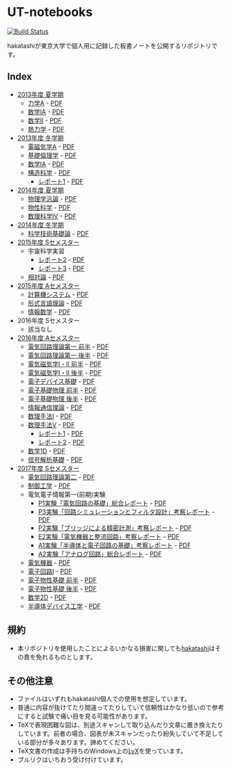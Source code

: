 # UT-notebooks

[![Build Status][travis-image]][travis-url]

[travis-image]: https://travis-ci.org/hakatashi/UT-notebooks.svg?branch=master
[travis-url]: https://travis-ci.org/hakatashi/UT-notebooks

hakatashiが東京大学で個人用に記録した板書ノートを公開するリポジトリです。

## Index

* [2013年度 夏学期](2013S)
	* [力学A](2013S/Dynamics.tex) - [PDF][Dynamics-pdf]
	* [数学IA](2013S/mathIA.tex) - [PDF][mathIA-pdf]
	* [数学II](2013S/mathII.tex) - [PDF][mathII-pdf]
	* [熱力学](2013S/thermodynamics.tex) - [PDF][thermodynamics-pdf]
* [2013年度 冬学期](2013W)
	* [電磁気学A](2013W/ElectroMagnetics.tex) - [PDF][ElectroMagnetics-pdf]
	* [基礎倫理学](2013W/Ethics.tex) - [PDF][Ethics-pdf]
	* [数学IA](2013W/MathIA-winter.tex) - [PDF][MathIA-winter-pdf]
	* [構造科学](2013W/StructualChemistry.tex) - [PDF][StructualChemistry-pdf]
		* [レポート1](2013W/StructualChemistry-report1.tex) - [PDF][StructualChemistry-report1-pdf]
* [2014年度 夏学期](2014S)
	* [物理学汎論](2014S/GeneralPhysics.tex) - [PDF][GeneralPhysics-pdf]
	* [物性科学](2014S/MaterialsChemistry.tex) - [PDF][MaterialsChemistry-pdf]
	* [数理科学IV](2014S/MathematicsIV.tex) - [PDF][MathematicsIV-pdf]
* [2014年度 冬学期](2014W)
	* [科学技術基礎論](2014W/ScientificStudy.tex) - [PDF][ScientificStudy-pdf]
* [2015年度 Sセメスター](2015S)
	* 宇宙科学実習
		* [レポート2](2015S/Astronomy-report2.tex) - [PDF][Astronomy-report2-pdf]
		* [レポート3](2015S/Astronomy-report3.tex) - [PDF][Astronomy-report3-pdf]
	* [相対論](2015S/Relative.tex) - [PDF][Relative-pdf]
* [2015年度 Aセメスター](2015A)
	* [計算機システム](2015A/ComputerSystem.tex) - [PDF][ComputerSystem-pdf]
	* [形式言語理論](2015A/FormalLanguageTheory.tex) - [PDF][FormalLanguageTheory-pdf]
	* [情報数学](2015A/InformationMathematics.tex) - [PDF][InformationMathematics-pdf]
* 2016年度 Sセメスター
	* 該当なし
* [2016年度 Aセメスター](2016A)
	* [電気回路理論第一 前半](2016A/CircuitTheory1.tex) - [PDF][CircuitTheory1-pdf]
	* [電気回路理論第一 後半](2016A/CircuitTheory1-part2.tex) - [PDF][CircuitTheory1-part2-pdf]
	* [電気磁気学I・II 前半](2016A/Electromagnetics12.tex) - [PDF][Electromagnetics12-pdf]
	* [電気磁気学I・II 後半](2016A/Electromagnetics12-part2.tex) - [PDF][Electromagnetics12-part2-pdf]
	* [電子デバイス基礎](2016A/ElectronicDevice.tex) - [PDF][ElectronicDevice-pdf]
	* [電子基礎物理 前半](2016A/ElectronicPhysics.tex) - [PDF][ElectronicPhysics-pdf]
	* [電子基礎物理 後半](2016A/ElectronicPhysics-part2.tex) - [PDF][ElectronicPhysics-part2-pdf]
	* [情報通信理論](2016A/InformationScience.tex) - [PDF][InformationScience-pdf]
	* [数理手法I](2016A/MathematicalMethodI.tex) - [PDF][MathematicalMethodI-pdf]
	* [数理手法V](2016A/MathematicalMethodV.tex) - [PDF][MathematicalMethodV-pdf]
		* [レポート1](2016A/MathematicalMethodV-report1.tex) - [PDF][MathematicalMethodV-report1-pdf]
		* [レポート2](2016A/MathematicalMethodV-report2.tex) - [PDF][MathematicalMethodV-report2-pdf]
	* [数学1D](2016A/MathematicsID.tex) - [PDF][MathematicsID-pdf]
	* [信号解析基礎](2016A/SignalAnalysys.tex) - [PDF][SignalAnalysys-pdf]
* [2017年度 Sセメスター](2017S)
	* [電気回路理論第二](2017S/CircuitTheory2.tex) - [PDF][CircuitTheory2-pdf]
	* [制御工学](2017S/ControlEngineering.tex) - [PDF][ControlEngineering-pdf]
	* 電気電子情報第一(前期)実験
		* [P1実験「電気回路の基礎」総合レポート](2017S/EEICExperiment-report-P1.tex) - [PDF][EEICExperiment-report-P1-pdf]
		* [P3実験「回路シミュレーションとフィルタ設計」考察レポート](2017S/EEICExperiment-report-P3.tex) - [PDF][EEICExperiment-report-P3-pdf]
		* [P2実験「ブリッジによる精密計測」考察レポート](2017S/EEICExperiment-report-P2.tex) - [PDF][EEICExperiment-report-P2-pdf]
		* [E2実験「電気機器と整流回路」考察レポート](2017S/EEICExperiment-report-E2.tex) - [PDF][EEICExperiment-report-E2-pdf]
		* [A1実験「半導体と電子回路の基礎」考察レポート](2017S/EEICExperiment-report-A1.tex) - [PDF][EEICExperiment-report-A1-pdf]
		* [A2実験「アナログ回路」総合レポート](2017S/EEICExperiment-report-A2.tex) - [PDF][EEICExperiment-report-A2-pdf]
	* [電気機器](2017S/ElectricMachinery.tex) - [PDF][ElectricMachinery-pdf]
	* [電子回路I](2017S/ElectronicCircuit1.tex) - [PDF][ElectronicCircuit1-pdf]
	* [電子物性基礎 前半](2017S/ElectronicProperty.tex) - [PDF][ElectronicProperty-pdf]
	* [電子物性基礎 後半](2017S/ElectronicProperty-part2.tex) - [PDF][ElectronicProperty-part2-pdf]
	* [数学2D](2017S/Mathematics2D.tex) - [PDF][Mathematics2D-pdf]
	* [半導体デバイス工学](2017S/SemiconductorDeviceEngineering.tex) - [PDF][SemiconductorDeviceEngineering-pdf]

[Dynamics-pdf]: http://ut-notebooks.s3-website-ap-northeast-1.amazonaws.com/2013S/Dynamics.pdf
[mathIA-pdf]: http://ut-notebooks.s3-website-ap-northeast-1.amazonaws.com/2013S/mathIA.pdf
[mathII-pdf]: http://ut-notebooks.s3-website-ap-northeast-1.amazonaws.com/2013S/mathII.pdf
[thermodynamics-pdf]: http://ut-notebooks.s3-website-ap-northeast-1.amazonaws.com/2013S/thermodynamics.pdf
[ElectroMagnetics-pdf]: http://ut-notebooks.s3-website-ap-northeast-1.amazonaws.com/2013W/ElectroMagnetics.pdf
[Ethics-pdf]: http://ut-notebooks.s3-website-ap-northeast-1.amazonaws.com/2013W/Ethics.pdf
[MathIA-winter-pdf]: http://ut-notebooks.s3-website-ap-northeast-1.amazonaws.com/2013W/MathIA-winter.pdf
[StructualChemistry-pdf]: http://ut-notebooks.s3-website-ap-northeast-1.amazonaws.com/2013W/StructualChemistry.pdf
[StructualChemistry-report1-pdf]: http://ut-notebooks.s3-website-ap-northeast-1.amazonaws.com/2013W/StructualChemistry-report1.pdf
[GeneralPhysics-pdf]: http://ut-notebooks.s3-website-ap-northeast-1.amazonaws.com/2014S/GeneralPhysics.pdf
[MaterialsChemistry-pdf]: http://ut-notebooks.s3-website-ap-northeast-1.amazonaws.com/2014S/MaterialsChemistry.pdf
[MathematicsIV-pdf]: http://ut-notebooks.s3-website-ap-northeast-1.amazonaws.com/2014S/MathematicsIV.pdf
[ScientificStudy-pdf]: http://ut-notebooks.s3-website-ap-northeast-1.amazonaws.com/2014W/ScientificStudy.pdf
[Astronomy-report2-pdf]: http://ut-notebooks.s3-website-ap-northeast-1.amazonaws.com/2015S/Astronomy-report2.pdf
[Astronomy-report3-pdf]: http://ut-notebooks.s3-website-ap-northeast-1.amazonaws.com/2015S/Astronomy-report3.pdf
[Relative-pdf]: http://ut-notebooks.s3-website-ap-northeast-1.amazonaws.com/2015S/Relative.pdf
[ComputerSystem-pdf]: http://ut-notebooks.s3-website-ap-northeast-1.amazonaws.com/2015A/ComputerSystem.pdf
[FormalLanguageTheory-pdf]: http://ut-notebooks.s3-website-ap-northeast-1.amazonaws.com/2015A/FormalLanguageTheory.pdf
[InformationMathematics-pdf]: http://ut-notebooks.s3-website-ap-northeast-1.amazonaws.com/2015A/InformationMathematics.pdf
[CircuitTheory1-pdf]: http://ut-notebooks.s3-website-ap-northeast-1.amazonaws.com/2016A/CircuitTheory1.pdf
[CircuitTheory1-part2-pdf]: http://ut-notebooks.s3-website-ap-northeast-1.amazonaws.com/2016A/CircuitTheory1-part2.pdf
[Electromagnetics12-pdf]: http://ut-notebooks.s3-website-ap-northeast-1.amazonaws.com/2016A/Electromagnetics12.pdf
[Electromagnetics12-part2-pdf]: http://ut-notebooks.s3-website-ap-northeast-1.amazonaws.com/2016A/Electromagnetics12-part2.pdf
[ElectronicDevice-pdf]: http://ut-notebooks.s3-website-ap-northeast-1.amazonaws.com/2016A/ElectronicDevice.pdf
[ElectronicPhysics-pdf]: http://ut-notebooks.s3-website-ap-northeast-1.amazonaws.com/2016A/ElectronicPhysics.pdf
[ElectronicPhysics-part2-pdf]: http://ut-notebooks.s3-website-ap-northeast-1.amazonaws.com/2016A/ElectronicPhysics-part2.pdf
[InformationScience-pdf]: http://ut-notebooks.s3-website-ap-northeast-1.amazonaws.com/2016A/InformationScience.pdf
[MathematicalMethodI-pdf]: http://ut-notebooks.s3-website-ap-northeast-1.amazonaws.com/2016A/MathematicalMethodI.pdf
[MathematicalMethodV-pdf]: http://ut-notebooks.s3-website-ap-northeast-1.amazonaws.com/2016A/MathematicalMethodV.pdf
[MathematicalMethodV-report1-pdf]: http://ut-notebooks.s3-website-ap-northeast-1.amazonaws.com/2016A/MathematicalMethodV-report1.pdf
[MathematicalMethodV-report2-pdf]: http://ut-notebooks.s3-website-ap-northeast-1.amazonaws.com/2016A/MathematicalMethodV-report2.pdf
[MathematicsID-pdf]: http://ut-notebooks.s3-website-ap-northeast-1.amazonaws.com/2016A/MathematicsID.pdf
[SignalAnalysys-pdf]: http://ut-notebooks.s3-website-ap-northeast-1.amazonaws.com/2016A/SignalAnalysys.pdf
[CircuitTheory2-pdf]: http://ut-notebooks.s3-website-ap-northeast-1.amazonaws.com/2017S/CircuitTheory2.pdf
[ControlEngineering-pdf]: http://ut-notebooks.s3-website-ap-northeast-1.amazonaws.com/2017S/ControlEngineering.pdf
[EEICExperiment-report-P1-pdf]: http://ut-notebooks.s3-website-ap-northeast-1.amazonaws.com/2017S/EEICExperiment-report-P1.pdf
[EEICExperiment-report-P2-pdf]: http://ut-notebooks.s3-website-ap-northeast-1.amazonaws.com/2017S/EEICExperiment-report-P2.pdf
[EEICExperiment-report-P3-pdf]: http://ut-notebooks.s3-website-ap-northeast-1.amazonaws.com/2017S/EEICExperiment-report-P3.pdf
[EEICExperiment-report-E2-pdf]: http://ut-notebooks.s3-website-ap-northeast-1.amazonaws.com/2017S/EEICExperiment-report-E2.pdf
[EEICExperiment-report-A1-pdf]: http://ut-notebooks.s3-website-ap-northeast-1.amazonaws.com/2017S/EEICExperiment-report-A1.pdf
[EEICExperiment-report-A2-pdf]: http://ut-notebooks.s3-website-ap-northeast-1.amazonaws.com/2017S/EEICExperiment-report-A2.pdf
[ElectricMachinery-pdf]: http://ut-notebooks.s3-website-ap-northeast-1.amazonaws.com/2017S/ElectricMachinery.pdf
[ElectronicCircuit1-pdf]: http://ut-notebooks.s3-website-ap-northeast-1.amazonaws.com/2017S/ElectronicCircuit1.pdf
[ElectronicProperty-pdf]: http://ut-notebooks.s3-website-ap-northeast-1.amazonaws.com/2017S/ElectronicProperty.pdf
[ElectronicProperty-part2-pdf]: http://ut-notebooks.s3-website-ap-northeast-1.amazonaws.com/2017S/ElectronicProperty-part2.pdf
[Mathematics2d-pdf]: http://ut-notebooks.s3-website-ap-northeast-1.amazonaws.com/2017S/Mathematics2D.pdf
[SemiconductorDeviceEngineering-pdf]: http://ut-notebooks.s3-website-ap-northeast-1.amazonaws.com/2017S/SemiconductorDeviceEngineering.pdf

## 規約

* 本リポジトリを使用したことによるいかなる損害に関しても[hakatashi](https://github.com/hakatashi)はその責を免れるものとします。

## その他注意

* ファイルはいずれもhakatashi個人での使用を想定しています。
* 普通に内容が抜けてたり間違ってたりしていて信頼性はかなり低いので参考にすると試験で痛い目を見る可能性があります。
* TeXで表現困難な図は、別途スキャンして取り込んだり文章に置き換えたりしています。前者の場合、図表が未スキャンだったり紛失していて不足している部分が多々あります。諦めてください。
* TeX文書の作成は手持ちのWindows上の[LyX](https://www.lyx.org/)を使っています。
* プルリクはいちおう受け付けています。
